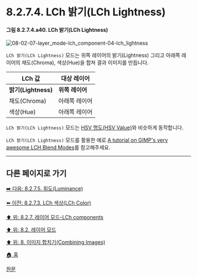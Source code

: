 # 8.2.7.4. LCh 밝기(LCh Lightness)
#### 그림 8.2.7.4.a40. LCh 밝기(LCh Lightness)
![08-02-07-layer_mode-lch_component-04-lch_lightness](https://github.com/wonder13662/gimp/assets/15767104/b7f27b94-2707-44c6-b341-b1ccda27f9eb)

`LCh 밝기(LCh Lightness)` 모드는 위쪽 레이어의 밝기(Lightness) 그리고 아래쪽 레이어의 채도(Chroma), 색상(Hue)을 합쳐 결과 이미지를 만듭니다.

|LCh 값|대상 레이어|
|---|---|
|**밝기(Lightness)**|**위쪽 레이어**|
|채도(Chroma)|아래쪽 레이어|
|색상(Hue)|아래쪽 레이어|

`LCh 밝기(LCh Lightness)` 모드는 [HSV 명도(HSV Value)](./08-02-06-04-hsv_value.md)와 비슷하게 동작합니다.

`LCh 밝기(LCh Lightness)` 모드를 활용한 예로 [A tutorial on GIMP's very awesome LCH Blend Modes](https://ninedegreesbelow.com/photography/gimp-lch-blend-modes.html)를 참고해주세요.

***

## 다른 페이지로 가기

[➡️ 다음: 8.2.7.5. 휘도(Luminance)](./08-02-07-05-luminance.md)

[⬅️ 이전: 8.2.7.3. LCh 색상(LCh Color)](./08-02-07-03-lch_color.md)

[⬆️ 위: 8.2.7. 레이어 모드-LCh components](./08-02-07-00-lch-components-layer-modes.md)

[⬆️ 위: 8.2. 레이어 모드](./08-02-00-layer_modes.md)

[⬆️ 위: 8. 이미지 합치기(Combining Images)](./08-00-combining-images.md)

[🏠 홈](./00-home.md)

[원문](https://docs.gimp.org/2.10/ko/layer-mode-group-lch.html#layer-mode-lch-lightness)
